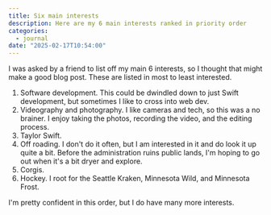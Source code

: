 ```yaml
---
title: Six main interests
description: Here are my 6 main interests ranked in priority order
categories:
  - journal
date: "2025-02-17T10:54:00"
---
```


I was asked by a friend to list off my main 6 interests, so I thought that might make a good blog post. These are listed in most to least interested.

1. Software development. This could be dwindled down to just Swift development, but sometimes I like to cross into web dev.
2. Videography and photography. I like cameras and tech, so this was a no brainer. I enjoy taking the photos, recording the video, and the editing process.
3. Taylor Swift.
4. Off roading. I don't do it often, but I am interested in it and do look it up quite a bit. Before the administration ruins public lands, I'm hoping to go out when it's a bit dryer and explore.
5. Corgis.
6. Hockey. I root for the Seattle Kraken, Minnesota Wild, and Minnesota Frost.

I'm pretty confident in this order, but I do have many more interests.